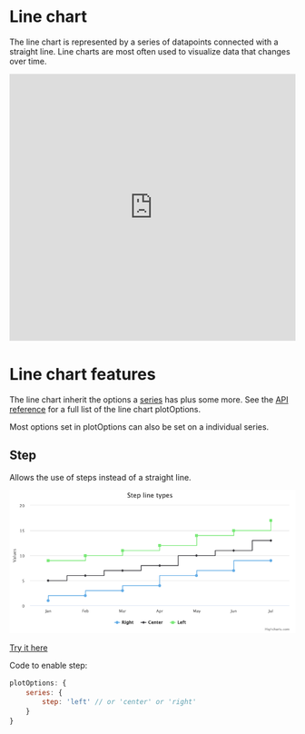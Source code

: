 Line chart
==========

The line chart is represented by a series of datapoints connected with a straight line. Line charts are most often used to visualize data that changes over time.

<iframe style="width: 100%; height: 470px; border: none;" src="https://www.highcharts.com/samples/embed/highcharts/demo/line-chart" allow="fullscreen"></iframe>

Line chart features
===================

The line chart inherit the options a [series](https://highcharts.com/docs/chart-concepts/series) has plus some more. See the [API reference](https://api.highcharts.com/highcharts/plotOptions.line) for a full list of the line chart plotOptions.

Most options set in plotOptions can also be set on a individual series.

Step
----

Allows the use of steps instead of a straight line.

![step_demo.png](step_demo.png)

[Try it here](https://jsfiddle.net/gh/get/library/pure/highcharts/highcharts/tree/master/samples/highcharts/plotoptions/line-step/)

Code to enable step:

```js
plotOptions: {
    series: {
        step: 'left' // or 'center' or 'right'
    }
}
```
